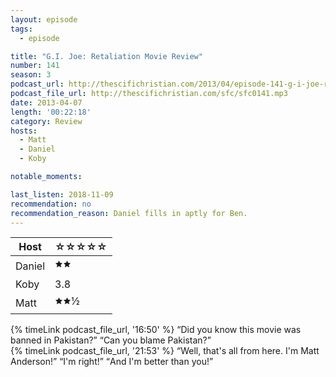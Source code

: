 ```yaml
---
layout: episode
tags:
  - episode

title: "G.I. Joe: Retaliation Movie Review"
number: 141
season: 3
podcast_url: http://thescifichristian.com/2013/04/episode-141-g-i-joe-retaliation-movie-review/
podcast_file_url: http://thescifichristian.com/sfc/sfc0141.mp3
date: 2013-04-07
length: '00:22:18'
category: Review
hosts:
  - Matt
  - Daniel
  - Koby

notable_moments:

last_listen: 2018-11-09
recommendation: no
recommendation_reason: Daniel fills in aptly for Ben.
---
```

<table class="table is-striped rating">
  <thead>
    <tr>
      <th>Host</th>
      <th>☆☆☆☆☆</th>
    </tr>
  </thead>
  <tbody>
    <tr>
      <td>Daniel</td>
      <td>🟊🟊</td>
    </tr>
    <tr>
      <td>Koby</td>
      <td>3.8</td>
    </tr>
    <tr>
      <td>Matt</td>
      <td>🟊🟊½</td>
    </tr>
  </tbody>
</table>

<div class="quote">
  {% timeLink podcast_file_url, '16:50' %}
  <q class="matt">Did you know this movie was banned in Pakistan?</q>
  <q class="daniel">Can you blame Pakistan?</q>
</div>

<div class="quote">
  {% timeLink podcast_file_url, '21:53' %}
  <q class="matt">Well, that's all from here. I'm Matt Anderson!</q>
  <q class="daniel">I'm right!</q>
  <q class="koby">And I'm better than you!</q>
</div>